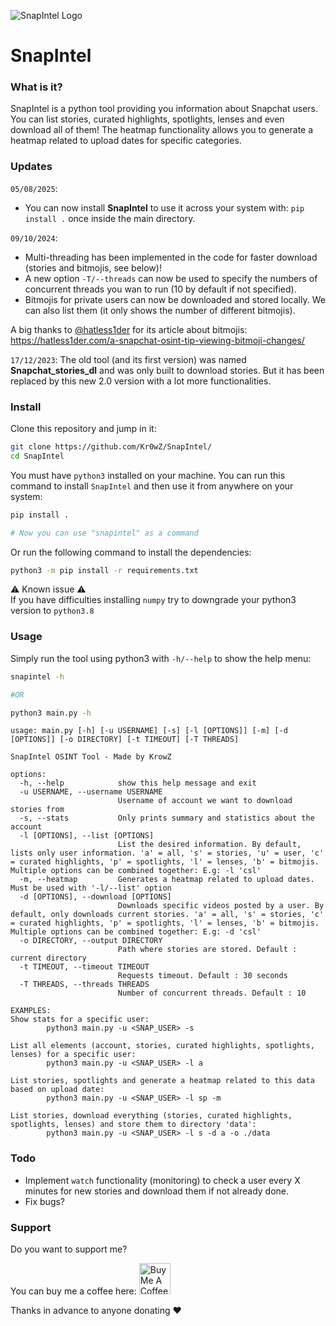 ![SnapIntel Logo](https://github.com/Kr0wZ/SnapIntel/blob/master/assets/snapintel_logo.png?raw=true)

# SnapIntel

### What is it?

SnapIntel is a python tool providing you information about Snapchat users. You can list stories, curated highlights, spotlights, lenses and even download all of them!
The heatmap functionality allows you to generate a heatmap related to upload dates for specific categories.

### Updates

`05/08/2025`:
- You can now install **SnapIntel** to use it across your system with: `pip install .` once inside the main directory.

`09/10/2024`:
- Multi-threading has been implemented in the code for faster download (stories and bitmojis, see below)!
- A new option `-T/--threads` can now be used to specify the numbers of concurrent threads you wan to run (10 by default if not specified).
- Bitmojis for private users can now be downloaded and stored locally. We can also list them (it only shows the number of different bitmojis).

A big thanks to [@hatless1der](https://twitter.com/hatless1der) for its article about bitmojis: https://hatless1der.com/a-snapchat-osint-tip-viewing-bitmoji-changes/

`17/12/2023`:
The old tool (and its first version) was named **Snapchat_stories_dl** and was only built to download stories. But it has been replaced by this new 2.0 version with a lot more functionalities.


### Install

Clone this repository and jump in it:
```bash
git clone https://github.com/Kr0wZ/SnapIntel/
cd SnapIntel
```

You must have `python3` installed on your machine.
You can run this command to install `SnapIntel` and then use it from anywhere on your system:
```bash
pip install .

# Now you can use "snapintel" as a command
```

Or run the following command to install the dependencies:
```bash
python3 -m pip install -r requirements.txt 
```

⚠️ Known issue ⚠️ <br>
If you have difficulties installing `numpy` try to downgrade your python3 version to `python3.8`


### Usage

Simply run the tool using python3 with `-h/--help` to show the help menu:
```bash
snapintel -h

#OR

python3 main.py -h
```
```
usage: main.py [-h] [-u USERNAME] [-s] [-l [OPTIONS]] [-m] [-d [OPTIONS]] [-o DIRECTORY] [-t TIMEOUT] [-T THREADS]

SnapIntel OSINT Tool - Made by KrowZ

options:
  -h, --help            show this help message and exit
  -u USERNAME, --username USERNAME
                        Username of account we want to download stories from
  -s, --stats           Only prints summary and statistics about the account
  -l [OPTIONS], --list [OPTIONS]
                        List the desired information. By default, lists only user information. 'a' = all, 's' = stories, 'u' = user, 'c' = curated highlights, 'p' = spotlights, 'l' = lenses, 'b' = bitmojis. Multiple options can be combined together: E.g: -l 'csl'
  -m, --heatmap         Generates a heatmap related to upload dates. Must be used with '-l/--list' option
  -d [OPTIONS], --download [OPTIONS]
                        Downloads specific videos posted by a user. By default, only downloads current stories. 'a' = all, 's' = stories, 'c' = curated highlights, 'p' = spotlights, 'l' = lenses, 'b' = bitmojis. Multiple options can be combined together: E.g: -d 'csl'
  -o DIRECTORY, --output DIRECTORY
                        Path where stories are stored. Default : current directory
  -t TIMEOUT, --timeout TIMEOUT
                        Requests timeout. Default : 30 seconds
  -T THREADS, --threads THREADS
                        Number of concurrent threads. Default : 10

EXAMPLES:
Show stats for a specific user:
        python3 main.py -u <SNAP_USER> -s

List all elements (account, stories, curated highlights, spotlights, lenses) for a specific user:
        python3 main.py -u <SNAP_USER> -l a

List stories, spotlights and generate a heatmap related to this data based on upload date:
        python3 main.py -u <SNAP_USER> -l sp -m

List stories, download everything (stories, curated highlights, spotlights, lenses) and store them to directory 'data':
        python3 main.py -u <SNAP_USER> -l s -d a -o ./data
```



### Todo

- Implement `watch` functionality (monitoring) to check a user every X minutes for new stories and download them if not already done.
- Fix bugs?



### Support

Do you want to support me?

You can buy me a coffee here:
<a href="https://www.buymeacoffee.com/krowz" target="_blank"><img src="https://cdn.buymeacoffee.com/buttons/v2/default-yellow.png" alt="Buy Me A Coffee" height="50" ></a> 


Thanks in advance to anyone donating ❤️
